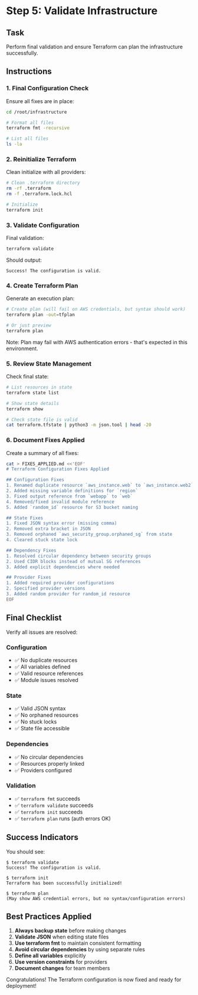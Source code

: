 # Step 5: Validate Infrastructure

## Task

Perform final validation and ensure Terraform can plan the infrastructure successfully.

## Instructions

### 1. Final Configuration Check

Ensure all fixes are in place:
```bash
cd /root/infrastructure

# Format all files
terraform fmt -recursive

# List all files
ls -la
```

### 2. Reinitialize Terraform

Clean initialize with all providers:
```bash
# Clean .terraform directory
rm -rf .terraform
rm -f .terraform.lock.hcl

# Initialize
terraform init
```

### 3. Validate Configuration

Final validation:
```bash
terraform validate
```

Should output:
```
Success! The configuration is valid.
```

### 4. Create Terraform Plan

Generate an execution plan:
```bash
# Create plan (will fail on AWS credentials, but syntax should work)
terraform plan -out=tfplan

# Or just preview
terraform plan
```

Note: Plan may fail with AWS authentication errors - that's expected in this environment.

### 5. Review State Management

Check final state:
```bash
# List resources in state
terraform state list

# Show state details
terraform show

# Check state file is valid
cat terraform.tfstate | python3 -m json.tool | head -20
```

### 6. Document Fixes Applied

Create a summary of all fixes:
```bash
cat > FIXES_APPLIED.md <<'EOF'
# Terraform Configuration Fixes Applied

## Configuration Fixes
1. Renamed duplicate resource `aws_instance.web` to `aws_instance.web2`
2. Added missing variable definitions for `region`
3. Fixed output reference from `webapp` to `web`
4. Removed/fixed invalid module reference
5. Added `random_id` resource for S3 bucket naming

## State Fixes
1. Fixed JSON syntax error (missing comma)
2. Removed extra bracket in JSON
3. Removed orphaned `aws_security_group.orphaned_sg` from state
4. Cleared stuck state lock

## Dependency Fixes
1. Resolved circular dependency between security groups
2. Used CIDR blocks instead of mutual SG references
3. Added explicit dependencies where needed

## Provider Fixes
1. Added required provider configurations
2. Specified provider versions
3. Added random provider for random_id resource
EOF
```

## Final Checklist

Verify all issues are resolved:

### Configuration
- ✅ No duplicate resources
- ✅ All variables defined
- ✅ Valid resource references
- ✅ Module issues resolved

### State
- ✅ Valid JSON syntax
- ✅ No orphaned resources
- ✅ No stuck locks
- ✅ State file accessible

### Dependencies
- ✅ No circular dependencies
- ✅ Resources properly linked
- ✅ Providers configured

### Validation
- ✅ `terraform fmt` succeeds
- ✅ `terraform validate` succeeds
- ✅ `terraform init` succeeds
- ✅ `terraform plan` runs (auth errors OK)

## Success Indicators

You should see:
```
$ terraform validate
Success! The configuration is valid.

$ terraform init
Terraform has been successfully initialized!

$ terraform plan
(May show AWS credential errors, but no syntax/configuration errors)
```

## Best Practices Applied

1. **Always backup state** before making changes
2. **Validate JSON** when editing state files
3. **Use terraform fmt** to maintain consistent formatting
4. **Avoid circular dependencies** by using separate rules
5. **Define all variables** explicitly
6. **Use version constraints** for providers
7. **Document changes** for team members

Congratulations! The Terraform configuration is now fixed and ready for deployment!